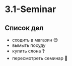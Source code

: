 # 3.1-Seminar
## Список дел
* сходить в магазин :blush:
* вымыть посуду 
* купить слона :question:
* пересмотреть семинар :grimacing:
